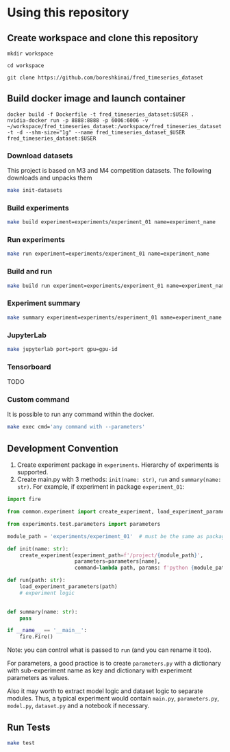 # Using this repository

## Create workspace and clone this repository

```mkdir workspace```

```cd workspace```

```git clone https://github.com/boreshkinai/fred_timeseries_dataset```

## Build docker image and launch container 
```
docker build -f Dockerfile -t fred_timeseries_dataset:$USER .
nvidia-docker run -p 8888:8888 -p 6006:6006 -v ~/workspace/fred_timeseries_dataset:/workspace/fred_timeseries_dataset -t -d --shm-size="1g" --name fred_timeseries_dataset_$USER fred_timeseries_dataset:$USER
```

### Download datasets

This project is based on M3 and M4 competition datasets. The following downloads and unpacks them

```bash
make init-datasets
```

### Build experiments

```bash
make build experiment=experiments/experiment_01 name=experiment_name
```

### Run experiments

```bash
make run experiment=experiments/experiment_01 name=experiment_name
```

### Build and run

```bash
make build run experiment=experiments/experiment_01 name=experiment_name
```

### Experiment summary
```bash
make summary experiment=experiments/experiment_01 name=experiment_name filter=*
```

### JupyterLab

```bash
make jupyterlab port=port gpu=gpu-id
```

### Tensorboard

TODO

### Custom command

It is possible to run any command within the docker.

```bash
make exec cmd='any command with --parameters'
```

## Development Convention

1. Create experiment package in `experiments`. Hierarchy of experiments is supported.
2. Create main.py with 3 methods: `init(name: str)`, `run` and `summary(name: str)`. 
For example, if experiment in package `experiment_01`:
```python
import fire

from common.experiment import create_experiment, load_experiment_parameters

from experiments.test.parameters import parameters

module_path = 'experiments/experiment_01'  # must be the same as packages from source.

def init(name: str):
    create_experiment(experiment_path=f'/project/{module_path}',
                      parameters=parameters[name],
                      command=lambda path, params: f'python {module_path}/main.py run --path="{path}"')

def run(path: str):
    load_experiment_parameters(path)
    # experiment logic
    

def summary(name: str):
    pass

if __name__ == '__main__':    
    fire.Fire()
```
Note: you can control what is passed to `run` (and you can rename it too).

For parameters, a good practice is to create `parameters.py` with a dictionary with sub-experiment name as key and 
dictionary with experiment parameters as values.

Also it may worth to extract model logic and dataset logic to separate modules. Thus, a typical experiment would contain
`main.py`, `parameters.py`, `model.py`, `dataset.py` and a notebook if necessary.


## Run Tests
```bash
make test
```
